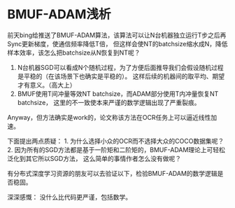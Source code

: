 # BMUF-ADAM浅析

前天bing给推送了BMUF-ADAM算法，该算法可以让N台机器独立运行T步之后再Sync更新梯度，使通信频率降低T倍，
但这样会使NT的batchsize缩水成N，降低样本效率，该怎么把batchsize从N恢复到NT呢？
1. N台机器SGD可以看成N个随机过程，为了方便后面推导我们会假设随机过程是平稳的（在该场景下也确实是平稳的）。
这样后续的机器间的取平均、期望才有意义。（高大上）
2. BMUF使用T间冲量等效NT batchsize，而ADAM部分使用T内冲量恢复NT batchsize，
这里的不一致使本来严谨的数学逻辑出现了严重裂痕。


Anyway，但方法确实是work的，论文称该方法在OCR任务上可以逼近线性加速。

下面提出两点质疑：
1.
为什么选择小众的OCR而不选择大众的COCO数据集呢？
2.
因为所有的SGD方法都是基于一阶矩和二阶矩的，BMUF-ADAM理论上可轻松泛化到其它所以SGD方法，
这么简单的事情作者怎么没有做呢？

有分布式深度学习资源的朋友可以去验证以下，检验BMUF-ADAM的数学逻辑是否稳固。

深深感慨：
没什么比代码更严谨，包括数学。
